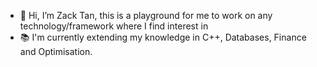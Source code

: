 - 👋 Hi, I’m Zack Tan, this is a playground for me to work on any technology/framework where I find interest in
- :books: I'm currently extending my knowledge in C++, Databases, Finance and Optimisation.



